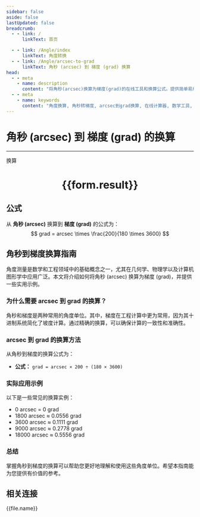 ```yaml
---
sidebar: false
aside: false
lastUpdated: false
breadcrumb:
  - - link: /
      linkText: 首页

  - - link: /Angle/index
      linkText: 角度转换
  - - link: /Angle/arcsec-to-grad
      linkText: 角秒 (arcsec) 到 梯度 (grad) 换算
head:
  - - meta
    - name: description
      content: "将角秒(arcsec)换算为梯度(grad)的在线工具和换算公式。提供简单易用的角度单位换算计算器。"
  - - meta
    - name: keywords
      content: "角度换算, 角秒转梯度, arcsec到grad换算, 在线计算器, 数学工具, 单位换算"
---
```

# 角秒 (arcsec) 到 梯度 (grad) 的换算
---
<script setup>
import { onMounted, reactive, inject, ref } from 'vue'
import { NButton, NForm, NFormItem, NInput, NInputNumber, NSelect, NCard, useMessage,NGrid ,NGi } from 'naive-ui'
import { defineClientComponent } from 'vitepress'
import { Angle } from '../../files';
const convert = inject('convert')

const form = reactive({
  number: null,
  result: '',
})

const convertHandler = () => {
  if (form.number !== null && !isNaN(form.number)) {
    const convertedValue = parseFloat(form.number) * 200 / (180 * 3600)
    form.result = `${form.number}arcsec = ${convertedValue.toFixed(4)}grad`
  } else {
    form.result = '请输入有效的数值。'
  }
}
</script>

<n-form size="large" :model="form">
  <n-form-item label="角秒 (arcsec)">
    <n-input-number v-model:value="form.number" placeholder="输入角秒" style="width: 100%" />
  </n-form-item>
  <n-form-item>
    <n-button type="primary" @click="convertHandler" block>换算</n-button>
  </n-form-item>
</n-form>

<n-card  embedded :bordered="false" hoverable>
  <div  style="text-align:center">
    <h1>{{form.result}}</h1>
  </div>
</n-card>

## 公式

从 **角秒 (arcsec)** 换算到 **梯度 (grad)** 的公式为：
$$ grad = arcsec \times \frac{200}{180 \times 3600} $$

## 角秒到梯度换算指南

角度测量是数学和工程领域中的基础概念之一，尤其在几何学、物理学以及计算机图形学中应用广泛。本文将介绍如何将角秒 (arcsec) 换算为梯度 (grad)，并提供一些实用示例。

### 为什么需要 arcsec 到 grad 的换算？

角秒和梯度是两种常用的角度单位。其中，梯度在工程计算中更为常用，因为其十进制系统简化了坡度计算。通过精确的换算，可以确保计算的一致性和准确性。

### arcsec 到 grad 的换算方法

从角秒到梯度的换算公式为：

- **公式：** `grad = arcsec × 200 ÷ (180 × 3600)`

### 实际应用示例

以下是一些常见的换算实例：

- 0 arcsec = 0 grad
- 1800 arcsec ≈ 0.0556 grad
- 3600 arcsec ≈ 0.1111 grad
- 9000 arcsec ≈ 0.2778 grad
- 18000 arcsec ≈ 0.5556 grad

### 总结

掌握角秒到梯度的换算可以帮助您更好地理解和使用这些角度单位。希望本指南能为您提供有价值的参考。

## 相关连接
<n-grid x-gap="12" :cols="3">
  <n-gi v-for="(file, index) in Angle" :key="index">
    <n-button
      text
      tag="a"
      :href="file.path"
      type="primary"
    >
      {{file.name}}
    </n-button>
  </n-gi>
</n-grid>